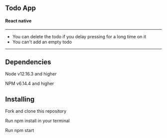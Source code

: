 ## Todo App

#### React native
-----------------------------------

- You can delete the todo if you delay pressing for a long time on it
- You can't add an empty todo

------------------------------------------

Dependencies
-----------------------------------

Node v12.16.3 and higher

NPM v6.14.4 and higher


Installing
-----------------------------------

Fork and clone this repository

Run npm install in your terminal

Run npm start

